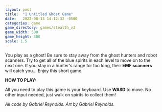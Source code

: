 ```yaml
---
layout: post
title:  "👻 Untitled Ghost Game"
date:   2022-08-13 14:12:32 -0500
categories: game
game_directory: games/stealth_v3
game_width: 500
game_height: 300
scale: 1.5
---
```


You play as a ghost! Be sure to stay away from the ghost hunters and robot scanners. Try to get all of the blue spirits in each level to move on to the next one. If you stay in a hunter's range for too long, their **EMF scanners** will catch you... Enjoy this short game.


**HOW TO PLAY:**

All you need to play this game is your keyboard. Use **WASD** to move. No other input needed, just walk on spirits to collect them!

*All code by Gabriel Reynolds. Art by Gabriel Reynolds.*